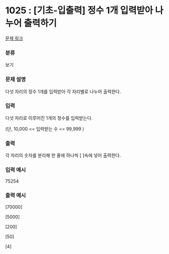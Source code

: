 # 1025 : [기초-입출력] 정수 1개 입력받아 나누어 출력하기

[문제 링크](https://codeup.kr/problem.php?id=1025)

### 분류

보기

### 문제 설명

<p>다섯 자리의 정수 1개를 입력받아 각 자리별로 나누어 출력한다.</p>

### 입력

<p>다섯 자리로 이루어진 1개의 정수를 입력받는다.</p>
<p>(단, 10,000 <= 입력받는 수 <= 99,999 )</p>

### 출력

<p>각 자리의 숫자를 분리해 한 줄에 하나씩 [ ]속에 넣어 출력한다.</p>

### 입력 예시

<p>75254</p>

### 출력 예시

<p>[70000]</p>
<p>[5000]</p>
<p>[200]</p>
<p>[50]</p>
<p>[4]</p>

